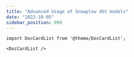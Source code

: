 ```yaml
---
title: "Advanced Usage of Snowplow dbt models"
date: "2022-10-05"
sidebar_position: 999
---
```



```mdx-code-block
import DocCardList from '@theme/DocCardList';

<DocCardList />
```
